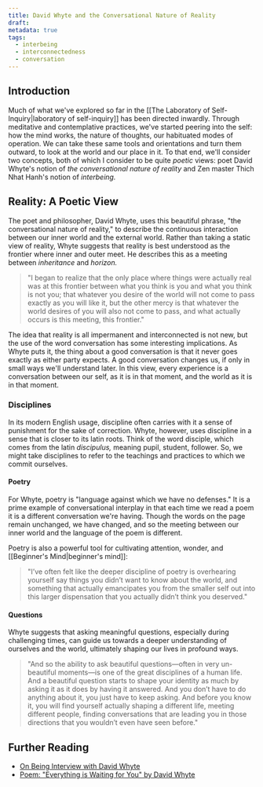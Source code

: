 ```yaml
---
title: David Whyte and the Conversational Nature of Reality
draft: 
metadata: true
tags:
  - interbeing
  - interconnectedness
  - conversation
---
```

## Introduction

Much of what we've explored so far in the [[The Laboratory of Self-Inquiry|laboratory of self-inquiry]] has been directed inwardly. Through meditative and contemplative practices, we've started peering into the self: how the mind works, the nature of thoughts, our habituated modes of operation. We can take these same tools and orientations and turn them outward, to look at the world and our place in it. To that end, we'll consider two concepts, both of which I consider to be quite *poetic* views: poet David Whyte's notion of *the conversational nature of reality* and Zen master Thich Nhat Hanh's notion of *interbeing.*

## Reality: A Poetic View

The poet and philosopher, David Whyte, uses this beautiful phrase, "the conversational nature of reality," to describe the continuous interaction between our inner world and the external world. Rather than taking a static view of reality, Whyte suggests that reality is best understood as the frontier where inner and outer meet. He describes this as a meeting between *inheritance* and *horizon.*

> "I began to realize that the only place where things were actually real was at this frontier between what you think is you and what you think is not you; that whatever you desire of the world will not come to pass exactly as you will like it, but the other mercy is that whatever the world desires of you will also not come to pass, and what actually occurs is this meeting, this frontier."

The idea that reality is all impermanent and interconnected is not new, but the use of the word conversation has some interesting implications. As Whyte puts it, the thing about a good conversation is that it never goes exactly as either party expects. A good conversation changes us, if only in small ways we'll understand later. In this view, every experience is a conversation between our self, as it is in that moment, and the world as it is in that moment. 

### Disciplines

In its modern English usage, discipline often carries with it a sense of punishment for the sake of correction. Whyte, however, uses discipline in a sense that is closer to its latin roots. Think of the word disciple, which comes from the latin *discipulus,* meaning pupil, student, follower. So, we might take disciplines to refer to the teachings and practices to which we commit ourselves. 

#### Poetry

For Whyte, poetry is "language against which we have no defenses." It is a prime example of conversational interplay in that each time we read a poem it is a different conversation we're having. Though the words on the page remain unchanged, we have changed, and so the meeting between our inner world and the language of the poem is different.  

Poetry is also a powerful tool for cultivating attention, wonder, and [[Beginner's Mind|beginner's mind]]: 

> "I’ve often felt like the deeper discipline of poetry is overhearing yourself say things you didn’t want to know about the world, and something that actually emancipates you from the smaller self out into this larger dispensation that you actually didn’t think you deserved."


#### Questions

Whyte suggests that asking meaningful questions, especially during challenging times, can guide us towards a deeper understanding of ourselves and the world, ultimately shaping our lives in profound ways.

> "And so the ability to ask beautiful questions—often in very un-beautiful moments—is one of the great disciplines of a human life. And a beautiful question starts to shape your identity as much by asking it as it does by having it answered. And you don’t have to do anything about it, you just have to keep asking. And before you know it, you will find yourself actually shaping a different life, meeting different people, finding conversations that are leading you in those directions that you wouldn’t even have seen before."


## Further Reading
- [On Being Interview with David Whyte](https://www.youtube.com/watch?v=M52I4Hv36hI)
- [Poem: "Everything is Waiting for You" by David Whyte](https://onbeing.org/poetry/everything-is-waiting-for-you/)